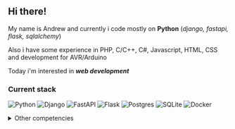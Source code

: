 
## Hi there!

My name is Andrew and currently i code mostly on **Python** 
(_django, fastapi, flask, sqlalchemy_)

Also i have some experience in PHP, C/C++, C#, Javascript, HTML, CSS and development for AVR/Arduino 

Today i'm interested in ***web development***

<!-- Codewars: ![Codewars](https://www.codewars.com/users/andthefox/badges/micro) -->

### Current stack  

![Python](https://img.shields.io/badge/python-3670A0?style=flat-square&logo=python&logoColor=ffdd54)
![Django](https://img.shields.io/badge/django-%23092E20.svg?style=flat-square&logo=django&logoColor=white)
![FastAPI](https://img.shields.io/badge/FastAPI-005571?style=flat-square&logo=fastapi)
![Flask](https://img.shields.io/badge/flask-%23000.svg?style=flat-square&logo=flask&logoColor=white)
![Postgres](https://img.shields.io/badge/postgres-%23316192.svg?style=flat-square&logo=postgresql&logoColor=white)
![SQLite](https://img.shields.io/badge/sqlite-%2307405e.svg?style=flat-square&logo=sqlite&logoColor=white)
![Docker](https://img.shields.io/badge/docker-%230db7ed.svg?style=flat-square&logo=docker&logoColor=white)

<details>
  
  <summary>Other competencies</summary>

  ###
  
  ![CSS3](https://img.shields.io/badge/css3-%231572B6.svg?style=flat-square&logo=css3&logoColor=white)
  ![HTML5](https://img.shields.io/badge/html5-%23E34F26.svg?style=flat-square&logo=html5&logoColor=white)
  ![JavaScript](https://img.shields.io/badge/javascript-%23323330.svg?style=flat-square&logo=javascript&logoColor=%23F7DF1E)
  ![C](https://img.shields.io/badge/c-%2300599C.svg?style=flat-square&logo=c&logoColor=white)
  ![C#](https://img.shields.io/badge/c%23-%23239120.svg?style=flat-square&logo=csharp&logoColor=white)
  ![C++](https://img.shields.io/badge/c++-%2300599C.svg?style=flat-square&logo=c%2B%2B&logoColor=white)
  ![PHP](https://img.shields.io/badge/php-%23777BB4.svg?style=flat-square&logo=php&logoColor=white)
  ![R](https://img.shields.io/badge/r-%23276DC3.svg?style=flat-square&logo=r&logoColor=white)
  ![MySQL](https://img.shields.io/badge/mysql-4479A1.svg?style=flat-square&logo=mysql&logoColor=white)
  ![Arduino](https://img.shields.io/badge/-Arduino-00979D?style=flat-square&logo=Arduino&logoColor=white)
</details>


  
